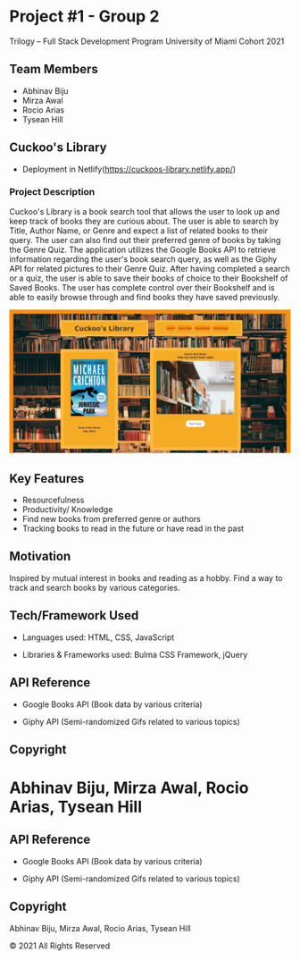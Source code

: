 # Project #1 - Group 2

Trilogy – Full Stack Development Program University of Miami Cohort 2021

## Team Members

- Abhinav Biju
- Mirza Awal
- Rocio Arias
- Tysean Hill

## Cuckoo's Library
- Deployment in Netlify(https://cuckoos-library.netlify.app/)
### Project Description

Cuckoo's Library is a book search tool that allows the user to look up and keep track of books they are curious about. The user is able to search by Title, Author Name, or Genre and expect a list of related books to their query. The user can also find out their preferred genre of books by taking the Genre Quiz. The application utilizes the Google Books API to retrieve information regarding the user's book search query, as well as the Giphy API for related pictures to their Genre Quiz. After having completed a search or a quiz, the user is able to save their books of choice to their Bookshelf of Saved Books. The user has complete control over their Bookshelf and is able to easily browse through and find books they have saved previously.

![Screenshot of Application](/Screen-Shot.JPG "Screenshot of Cuckoo's Library Site")

## Key Features

- Resourcefulness
- Productivity/ Knowledge
- Find new books from preferred genre or authors
- Tracking books to read in the future or have read in the past

## Motivation

Inspired by mutual interest in books and reading as a hobby. Find a way to track and search books by various categories.

## Tech/Framework Used

- Languages used:
HTML, CSS, JavaScript

- Libraries & Frameworks used:
Bulma CSS Framework, jQuery


## API Reference

- Google Books API (Book data by various criteria)

- Giphy API (Semi-randomized Gifs related to various topics)

## Copyright

Abhinav Biju, Mirza Awal, Rocio Arias, Tysean Hill
=======

## API Reference

- Google Books API (Book data by various criteria)

- Giphy API (Semi-randomized Gifs related to various topics)

## Copyright

Abhinav Biju, Mirza Awal, Rocio Arias, Tysean Hill

© 2021 All Rights Reserved
